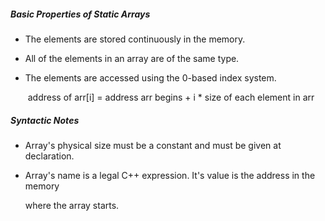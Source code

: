 ##### Basic Properties of Static Arrays

- The elements are stored continuously in the memory.

- All of the elements in an array are of the same type.

- The elements are accessed using the 0-based index system.

  ​		address of arr[i] = address arr begins + i * size of each element in arr

##### Syntactic Notes

- Array's physical size must be a constant and must be given at declaration.

- Array's name is a legal C++ expression. It's value is the address in the memory

  where the array starts.

  

  

